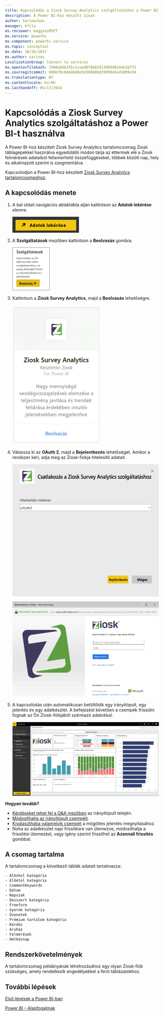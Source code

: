 ```yaml
---
title: Kapcsolódás a Ziosk Survey Analytics szolgáltatáshoz a Power BI-t használva
description: A Power BI-hoz készült Ziosk
author: SarinaJoan
manager: kfile
ms.reviewer: maggiesMSFT
ms.service: powerbi
ms.component: powerbi-service
ms.topic: conceptual
ms.date: 10/16/2017
ms.author: sarinas
LocalizationGroup: Connect to services
ms.openlocfilehash: 3308abbb3fbc1ceadb78b83d13d69d014de1bff1
ms.sourcegitcommit: 998b79c0dd46d0e5439888b83999945ed1809c94
ms.translationtype: HT
ms.contentlocale: hu-HU
ms.lasthandoff: 05/17/2018
---
```

# <a name="connect-to-ziosk-survey-analytics-with-power-bi"></a>Kapcsolódás a Ziosk Survey Analytics szolgáltatáshoz a Power BI-t használva
A Power BI-hoz készített Ziosk Survey Analytics tartalomcsomag Ziosk táblagépekkel használva egyedülálló módon tárja az éttermek elé a Ziosk felmérések adataiból felismerhető összefüggéseket, többek között nap, hely és alkalmazott szerint is szegmentálva.

Kapcsolódjon a Power BI-hoz készített [Ziosk Survey Analytics tartalomcsomaghoz](https://app.powerbi.com/getdata/services/ziosk-survey-analytics).

## <a name="how-to-connect"></a>A kapcsolódás menete
1. A bal oldali navigációs ablaktábla alján kattintson az **Adatok lekérése** elemre.  
   
    ![](media/service-connect-to-ziosk/getdata.png)
2. A **Szolgáltatások** mezőben kattintson a **Beolvasás** gombra.  
   
    ![](media/service-connect-to-ziosk/services.png)
3. Kattintson a **Ziosk Survey Analytics**, majd a **Beolvasás** lehetőségre.  
   
    ![](media/service-connect-to-ziosk/ziosk.png)
4. Válassza ki az **OAuth 2**, majd a **Bejelentkezés** lehetőséget. Amikor a rendszer kéri, adja meg az Ziosk-fiókja hitelesítő adatait.
   
    ![](media/service-connect-to-ziosk/creds.png)
   
    ![](media/service-connect-to-ziosk/creds2.png)
5. A kapcsolódás után automatikusan betöltődik egy irányítópult, egy jelentés és egy adatkészlet. A befejezést követően a csempék frissülni fognak az Ön Ziosk-fiókjából származó adatokkal.
   
    ![](media/service-connect-to-ziosk/dashboard.png)

**Hogyan tovább?**

* [Kérdéseket tehet fel a Q&A mezőben](power-bi-q-and-a.md) az irányítópult tetején.
* [Módosíthatja az irányítópult csempéit](service-dashboard-edit-tile.md).
* [Kiválaszthatja valamelyik csempét](service-dashboard-tiles.md) a mögöttes jelentés megnyitásához.
* Noha az adatkészlet napi frissítésre van ütemezve, módosíthatja a frissítési ütemezést, vagy igény szerint frissíthet az **Azonnali frissítés** gombbal.

## <a name="whats-included"></a>A csomag tartalma
A tartalomcsomag a következő táblák adatait tartalmazza:  

    - Alkohol kategória  
    - Előétel kategória  
    - CommentKeywords  
    - Dátum  
    - Napszak  
    - Desszert kategória  
    - Freeform  
    - Gyerek kategória  
    - Üzenetek  
    - Prémium tartalom kategória  
    - Kérdés  
    - Áruház  
    - Felmérések  
    - Hétköznap  


## <a name="system-requirements"></a>Rendszerkövetelmények
A tartalomcsomag példányának létrehozásához egy olyan Ziosk-fiók szükséges, amely rendelkezik engedélyekkel a fenti táblázatokhoz.

## <a name="next-steps"></a>További lépések
[Első lépések a Power BI-ban](service-get-started.md)

[Power BI – Alapfogalmak](service-basic-concepts.md)

